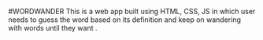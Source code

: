 #WORDWANDER
This is a web app built using HTML, CSS, JS in which user needs to guess the word based on its definition and keep on wandering with words until they want .
